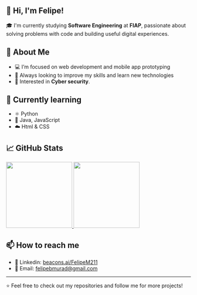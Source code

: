 ## 👋 Hi, I'm Felipe!

🎓 I'm currently studying **Software Engineering** at **FIAP**, passionate about solving problems with code and building useful digital experiences.

## 🚀 About Me

- 💻 I’m focused on web development and mobile app prototyping
- 🎯 Always looking to improve my skills and learn new technologies
- 🧠 Interested in **Cyber security**.


## 🌱 Currently learning

- ⚛️ Python 
- 🔧 Java, JavaScript  
- ☁️ Html & CSS

## 📈 GitHub Stats

<a href="https://beacons.ai/FelipeM211">
  <img height="180em" src="https://github-readme-stats.vercel.app/api/top-langs/?username=FelipeM211&layout=compact&langs_count=10&theme=dark" />
</a>
<img height="180em" src="https://github-readme-stats.vercel.app/api?username=FelipeM211&show_icons=true&theme=dark&include_all_commits=true&count_private=true" />

## 📫 How to reach me

- 🔗 Linkedin: [beacons.ai/FelipeM211]([https://beacons.ai/FelipeM211](https://www.linkedin.com/in/felipe-b-murad-0a2a78356?utm_source=share&utm_campaign=share_via&utm_content=profile&utm_medium=ios_app))
- 📧 Email: felipebmurad@gmail.com

---

⭐️ Feel free to check out my repositories and follow me for more projects!
